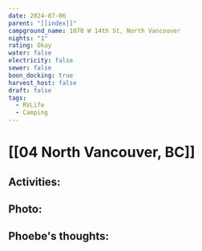 ```yaml
---
date: 2024-07-06
parent: "[[index]]"
campground_name: 1070 W 14th St, North Vancouver
nights: "1"
rating: Okay
water: false
electricity: false
sewer: false
boon_docking: true
harvest_host: false
draft: false
tags:
  - RVLife
  - Camping
---
```

# [[04 North Vancouver, BC]]

## Activities:

## Photo:

## Phoebe's thoughts:

